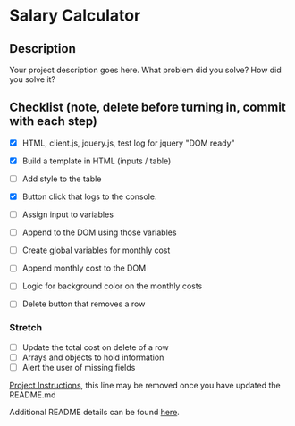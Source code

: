 # Salary Calculator

## Description

Your project description goes here. What problem did you solve? How did you solve it?

## Checklist (note, delete before turning in, commit with each step)

- [X] HTML, client.js, jquery.js, test log for jquery "DOM ready"
- [X] Build a template in HTML (inputs / table)
- [ ] Add style to the table
- [X] Button click that logs to the console.
- [ ] Assign input to variables
- [ ] Append to the DOM using those variables
- [ ] Create global variables for monthly cost
- [ ] Append monthly cost to the DOM
- [ ] Logic for background color on the monthly costs
- [ ] Delete button that removes a row 


### Stretch
- [ ] Update the total cost on delete of a row
- [ ] Arrays and objects to hold information
- [ ] Alert the user of missing fields

[Project Instructions](./INSTRUCTIONS.md), this line may be removed once you have updated the README.md


Additional README details can be found [here](https://github.com/PrimeAcademy/readme-template/blob/master/README.md).


